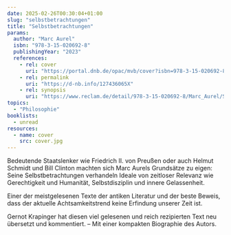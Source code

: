 ```yaml
---
date: 2025-02-26T00:30:04+01:00
slug: "selbstbetrachtungen"
title: "Selbstbetrachtungen"
params:
  author: "Marc Aurel"
  isbn: "978-3-15-020692-8"
  publishingYear: "2023"
  references:
    - rel: cover
      uri: "https://portal.dnb.de/opac/mvb/cover?isbn=978-3-15-020692-8"
    - rel: permalink
      uri: "https://d-nb.info/127436065X"
    - rel: synopsis
      uri: "https://www.reclam.de/detail/978-3-15-020692-8/Marc_Aurel/Selbstbetrachtungen"
topics:
  - "Philosophie"
booklists:
  - unread
resources:
  - name: cover
    src: cover.jpg
---
```


Bedeutende Staatslenker wie Friedrich II. von Preußen oder auch Helmut Schmidt 
und Bill Clinton machten sich Marc Aurels Grundsätze zu eigen: Seine 
Selbstbetrachtungen verhandeln Ideale von zeitloser Relevanz wie Gerechtigkeit 
und Humanität, Selbstdisziplin und innere Gelassenheit.

Einer der meistgelesenen Texte der antiken Literatur und der beste Beweis, dass 
der aktuelle Achtsamkeitstrend keine Erfindung unserer Zeit ist.

Gernot Krapinger hat diesen viel gelesenen und reich rezipierten Text neu 
übersetzt und kommentiert. – Mit einer kompakten Biographie des Autors.